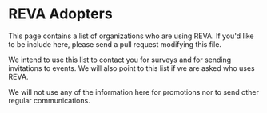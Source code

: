 # REVA Adopters

This page contains a list of organizations who are using REVA.
If you'd like to be include here, please send a pull request modifying this file.

We intend to use this list to contact you for surveys and for sending invitations to events.
We will also point to this list if we are asked who uses REVA.

We will not use any of the information here for promotions nor to send other regular communications.
